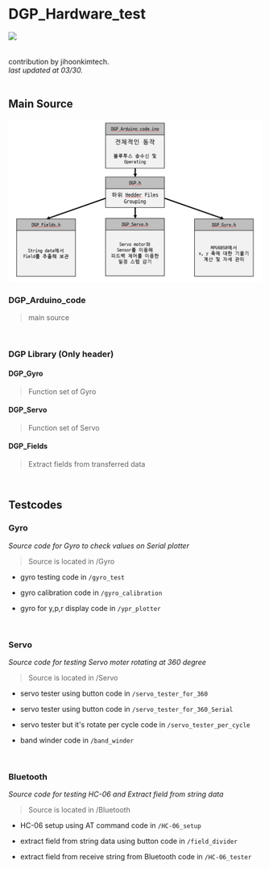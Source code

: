 # DGP_Hardware_test
 <img src="https://img.shields.io/badge/Arduino-20B2AA?style=for-the-badge&logo=Arduino&logoColor=white">
<br/><br/>

contribution by jihoonkimtech. <br/>
*last updated at 03/30.*
<br/><br/>

## Main Source
<img src="Supplementary materials/source_structure.png">

### DGP_Arduino_code
> main source

<br/>

### DGP Library (Only header)
#### DGP_Gyro
> Function set of Gyro

#### DGP_Servo
> Function set of Servo

#### DGP_Fields
> Extract fields from transferred data

<br/>

## Testcodes
### Gyro
*Source code for Gyro to check values on Serial plotter*
> Source is located in /Gyro <br/>

- gyro testing code in `/gyro_test`

- gyro calibration code in `/gyro_calibration`

- gyro for y,p,r display code in `/ypr_plotter`

<br/>

### Servo
*Source code for testing Servo moter rotating at 360 degree*
> Source is located in /Servo

- servo tester using button code in `/servo_tester_for_360`

- servo tester using button code in `/servo_tester_for_360_Serial`

- servo tester but it's rotate per cycle code in `/servo_tester_per_cycle`

- band winder code in `/band_winder`

<br/>

### Bluetooth
*Source code for testing HC-06 and Extract field from string data*
> Source is located in /Bluetooth

- HC-06 setup using AT command code in `/HC-06_setup`

- extract field from string data using button code in `/field_divider`

- extract field from receive string from Bluetooth code in `/HC-06_tester`

<br/>
